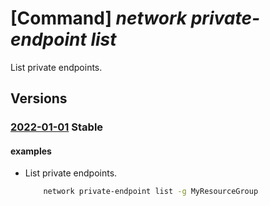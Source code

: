 # [Command] _network private-endpoint list_

List private endpoints.

## Versions

### [2022-01-01](/Resources/mgmt-plane/L3N1YnNjcmlwdGlvbnMve30vcHJvdmlkZXJzL21pY3Jvc29mdC5uZXR3b3JrL3ByaXZhdGVlbmRwb2ludHM=/2022-01-01.xml) **Stable**

<!-- mgmt-plane /subscriptions/{}/providers/microsoft.network/privateendpoints 2022-01-01 -->
<!-- mgmt-plane /subscriptions/{}/resourcegroups/{}/providers/microsoft.network/privateendpoints 2022-01-01 -->

#### examples

- List private endpoints.
    ```bash
        network private-endpoint list -g MyResourceGroup
    ```
